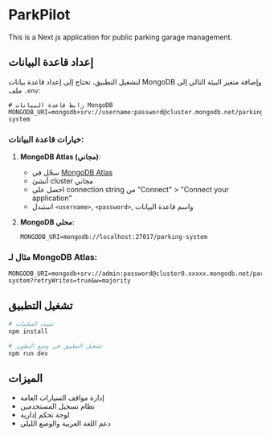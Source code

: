 # ParkPilot

This is a Next.js application for public parking garage management.

## إعداد قاعدة البيانات

لتشغيل التطبيق، تحتاج إلى إعداد قاعدة بيانات MongoDB وإضافة متغير البيئة التالي إلى ملف `.env`:

```env
# رابط قاعدة البيانات MongoDB
MONGODB_URI=mongodb+srv://username:password@cluster.mongodb.net/parking-system
```

### خيارات قاعدة البيانات:

1. **MongoDB Atlas (مجاني)**:
   - سجّل في [MongoDB Atlas](https://www.mongodb.com/atlas)
   - أنشئ cluster مجاني
   - احصل على connection string من "Connect" > "Connect your application"
   - استبدل `<username>`, `<password>`, واسم قاعدة البيانات

2. **MongoDB محلي**:
   ```env
   MONGODB_URI=mongodb://localhost:27017/parking-system
   ```

### مثال لـ MongoDB Atlas:
```env
MONGODB_URI=mongodb+srv://admin:password@cluster0.xxxxx.mongodb.net/parking-system?retryWrites=true&w=majority
```

## تشغيل التطبيق

```bash
# تثبيت المكتبات
npm install

# تشغيل التطبيق في وضع التطوير
npm run dev
```

## الميزات

- إدارة مواقف السيارات العامة
- نظام تسجيل المستخدمين
- لوحة تحكم إدارية
- دعم اللغة العربية والوضع الليلي
